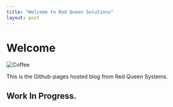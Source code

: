 ```yaml
---
title: "Welcome to Red Queen Solutions"
layout: post
---
```

# Welcome
![Coffee](https://user-images.githubusercontent.com/4943215/74586455-c8048300-4fe7-11ea-84ba-aa49f3abb014.jpeg)

This is the Github-pages hosted blog from Red Queen Systems.

## Work In Progress.
